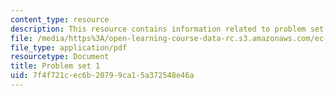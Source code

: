 ```yaml
---
content_type: resource
description: This resource contains information related to problem set 1.
file: /media/https%3A/open-learning-course-data-rc.s3.amazonaws.com/ec-722-special-topics-at-edgerton-center-developing-world-prosthetics-spring-2010/7f4f721cec6b20799ca15a372548e46a_MITEC_722S10_pset1.pdf
file_type: application/pdf
resourcetype: Document
title: Problem set 1
uid: 7f4f721c-ec6b-2079-9ca1-5a372548e46a
---
```

